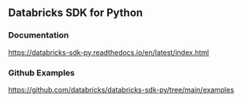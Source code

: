 ## Databricks SDK for Python

### Documentation

https://databricks-sdk-py.readthedocs.io/en/latest/index.html

### Github Examples

https://github.com/databricks/databricks-sdk-py/tree/main/examples

